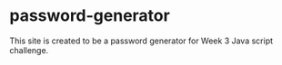 # password-generator
This site is created to be a password generator for Week 3 Java script challenge.
